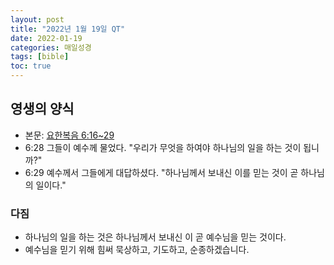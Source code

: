 ```yaml
---
layout: post
title: "2022년 1월 19일 QT"
date: 2022-01-19
categories: 매일성경
tags: [bible]
toc: true
---
```


## 영생의 양식
- 본문: [요한복음 6:16~29](https://www.bskorea.or.kr/bible/korbibReadpage.php?version=SAENEW&book=jhn&chap=6&sec=16&cVersion=&fontSize=15px&fontWeight=normal#focus)
- 6:28 그들이 예수께 물었다. "우리가 무엇을 하여야 하나님의 일을 하는 것이 됩니까?"
- 6:29 예수께서 그들에게 대답하셨다. "하나님께서 보내신 이를 믿는 것이 곧 하나님의 일이다."

### 다짐
- 하나님의 일을 하는 것은 하나님께서 보내신 이 곧 예수님을 믿는 것이다.
- 예수님을 믿기 위해 힘써 묵상하고, 기도하고, 순종하겠습니다.
